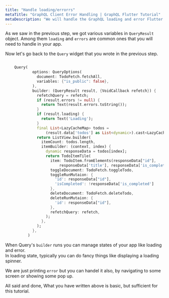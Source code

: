 ```yaml
---
title: "Handle loading/errorrs"
metaTitle: "GraphQL Client Error Handling | GraphQL Flutter Tutorial"
metaDescription: "We will handle the GraphQL loading and error Flutter app"
---
```



As we saw in the previous step, we got various variables in `QueryResult` object. Among them `loading` and `errors` are common ones that you will need to handle in your app.

Now let's go back to the `Query` widget that you wrote in the previous step.


```dart

    Query(
            options: QueryOptions(
              document: TodoFetch.fetchAll,
              variables: {"is_public": false},
            ),
            builder: (QueryResult result, {VoidCallback refetch}) {
              refetchQuery = refetch;
              if (result.errors != null) {
                return Text(result.errors.toString());
              }
              if (result.loading) {
                return Text('Loading');
              }
              final List<LazyCacheMap> todos =
                  (result.data['todos'] as List<dynamic>).cast<LazyCacheMap>();
              return ListView.builder(
                itemCount: todos.length,
                itemBuilder: (context, index) {
                  dynamic responseData = todos[index];
                  return TodoItemTile(
                    item: TodoItem.fromElements(responseData["id"],
                        responseData['title'], responseData['is_completed']),
                    toggleDocument: TodoFetch.toggleTodo,
                    toggleRunMutaion: {
                      'id': responseData["id"],
                      'isCompleted': !responseData['is_completed']
                    },
                    deleteDocument: TodoFetch.deleteTodo,
                    deleteRunMutaion: {
                      'id': responseData["id"],
                    },
                    refetchQuery: refetch,
                  );
                },
              );
            },
          )


```


When Query's `builder` runs you can manage states of your app like loading and error.  
In loading state, typically you can do fancy things like displaying a loading spinner.

We are just printing `error` but you can handel it also, by navigating to some screen or showing some pop up. 

All said and done, What you have written above is basic, but sufficient for this tutorial.
